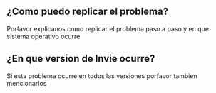 ## ¿Como puedo replicar el problema?

Porfavor explicanos como replicar el problema paso a paso y en que sistema operativo ocurre

## ¿En que version de Invie ocurre?

Si esta problema ocurre en todos las versiones porfavor tambien mencionarlos
